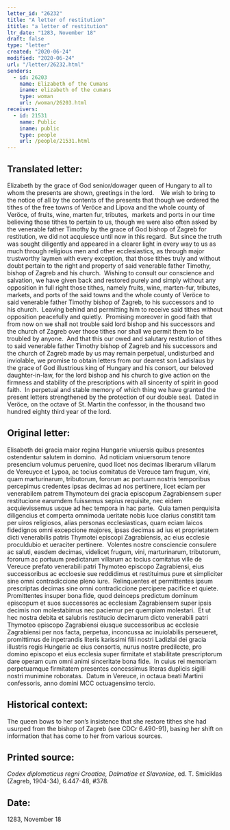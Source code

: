 ```yaml
---
letter_id: "26232"
title: "A letter of restitution"
ititle: "a letter of restitution"
ltr_date: "1283, November 18"
draft: false
type: "letter"
created: "2020-06-24"
modified: "2020-06-24"
url: "/letter/26232.html"
senders:
  - id: 26203
    name: Elizabeth of the Cumans
    iname: elizabeth of the cumans
    type: woman
    url: /woman/26203.html
receivers:
  - id: 21531
    name: Public
    iname: public
    type: people
    url: /people/21531.html
---
```

<h2> Translated letter:</h2><p>Elizabeth by the grace of God senior/dowager queen of Hungary to all to whom the presents are shown, greetings in the lord.&nbsp;&nbsp;&nbsp; We wish to bring to the notice of all by the contents of the presents that though we ordered the tithes of the free towns of Veröce and Lipova and the whole county of Veröce, of fruits, wine, marten fur, tributes,&nbsp; markets and ports in our time believing those tithes to pertain to us, though we were also often asked by the venerable father Timothy by the grace of God bishop of Zagreb for restitution, we did not acquiesce until now in this regard.&nbsp; But since the truth was sought diligently and appeared in a clearer light in every way to us as much through religious men and other ecclesiastics, as through major trustworthy laymen with every exception, that those tithes truly and without doubt pertain to the right and property of said venerable father Timothy, bishop of Zagreb and his church.&nbsp; Wishing to consult our conscience and salvation, we have given back and restored purely and simply without any opposition in full right those tithes, namely fruits, wine, marten-fur, tributes, markets, and ports of the said towns and the whole county of Veröce to said venerable father Timothy bishop of Zagreb, to his successors and to his church.&nbsp; Leaving behind and permitting him to receive said tithes without opposition peacefully and quietly.&nbsp; Promising moreover in good faith that from now on we shall not trouble said lord bishop and his successors and the church of Zagreb over those tithes nor shall we permit them to be troubled by anyone.&nbsp; And that this our owed and salutary restitution of tithes to said venerable father Timothy bishop of Zagreb and his successors and the church of Zagreb made by us may remain perpetual, undisturbed and inviolable, we promise to obtain letters from our dearest son Ladislaus by the grace of God illustrious king of Hungary and his consort, our beloved daughter-in-law, for the lord bishop and his church to give action on the firmness and stability of the prescriptions with all sincerity of spirit in good faith.&nbsp; In perpetual and stable memory of which thing we have granted the present letters strengthened by the protection of our double seal.&nbsp; Dated in Veröce, on the octave of St. Martin the confessor, in the thousand two hundred eighty third year of the lord.</p><h2 class="mt-4"> Original letter:</h2><p>Elisabeth dei gracia maior regina Hungarie vniuersis quibus presentes ostendentur salutem in domino.&nbsp; Ad noticiam vniuersorum tenore presencium volumus peruenire, quod licet nos decimas liberarum villarum de Vereuyce et Lypoa, ac tocius comitatus de Vereuce tam frugum, vini, quam marturinarum, tributorum, fororum ac portuum nostris temporibus percepimus credentes ipsas decimas ad nos pertinere, licet eciam per venerabilem patrem Thymoteum dei gracia episcopum Zagrabiensem super restitucione earumdem fuissemus sepius requisite, nec eidem acquievissemus usque ad hec tempora in hac parte.&nbsp; Quia tamen perquisita diligencius et comperta omnimoda ueritate nobis luce clarius constitit tam per uiros religiosos, alias personas ecclesiasticas, quam eciam laicos fidedignos omni excepcione majores, ipsas decimas ad ius et proprietatem dicti venerabilis patris Thymotei episcopi Zagrabiensis, ac eius ecclesie proculdubio et ueraciter pertinere.&nbsp; Volentes nostre consciencie consulere ac saluti, easdem decimas, videlicet frugum, vini, marturinarum, tributorum, fororum ac portuum predictarum villarum ac tocius comitatus ville de Vereuce prefato venerabili patri Thymoteo episcopo Zagrabiensi, eius successoribus ac eccloesie sue reddidimus et restituimus pure et simpliciter sine omni contradiccione pleno iure.&nbsp; Relinquentes et permittentes ipsum prescriptas decimas sine omni contradiccione percipere pacifice et quiete.&nbsp; Promittentes insuper bona fide, quod deinceps predictum dominum episcopum et suos successores ac ecclesiam Zagrabiensem super ipsis decimis non molestabimus nec paciemur per quempiam molestari.&nbsp; Et ut hec nostra debita et salubris restitucio decimarum dicto venerabili patri Thymoteo episcopo Zagrabiensi eiusque successoribus ac ecclesie Zagrabiensi per nos facta, perpetua, inconcussa ac inuiolabilis perseueret, promittimus de inpetrandis literis karissimi filii nostri Ladizlai dei gracia illustris regis Hungarie ac eius consortis, nurus nostre predilecte, pro domino episcopo et eius ecclesia super firmitate et stabilitate prescriptorum dare operam cum omni animi sinceritate bona fide.&nbsp; In cuius rei memoriam perpetuamque firmitatem presentes concessimus literas duplicis sigilli nostri munimine roboratas.&nbsp; Datum in Vereuce, in octaua beati Martini confessoris, anno domini MCC octuagensimo tercio.</p><h2 class="mt-4"> Historical context:</h2><p>The queen bows to her son’s insistence that she restore tithes she had usurped from the bishop of Zagreb (see CDCr 6.490-91), basing her shift on information that has come to her from various sources.&nbsp;</p><h2 class="mt-4"> Printed source:</h2><p><i>Codex diplomaticus regni Croatiae, Dalmatiae et Slavoniae</i>, ed. T. Smiciklas (Zagreb, 1904-34), 6.447-48, #378.&nbsp;&nbsp;</p><h2 class="mt-4"> Date:</h2>1283, November 18